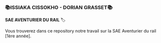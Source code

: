 ### :books:ISSIAKA CISSOKHO - DORIAN GRASSET:books:

**SAE AVENTURIER DU RAIL** :label:

Vous trouverez dans ce repository notre travail sur la SAE Aventurier du rail [1ère année].
